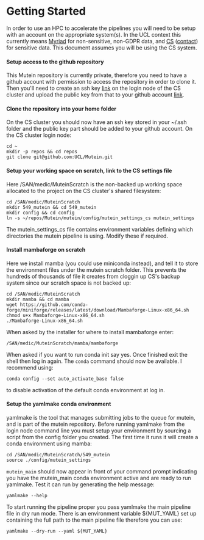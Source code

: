 # Getting Started
In order to use an HPC to accelerate the pipelines you will need to be setup with an account on the appropriate system(s). In the UCL context this currently means [Myriad](https://www.rc.ucl.ac.uk/docs/Clusters/Myriad/) for non-sensitive, non-GDPR data, and [CS](https://hpc.cs.ucl.ac.uk/) ([contact](https://hpc.cs.ucl.ac.uk/contact-us/)) for sensitive data. This document assumes you will be using the CS system.


#### Setup access to the github repository
This Mutein repository is currently private, therefore you need to have a github account with permission to access the repository in order to clone it. Then you'll need to create an ssh key [link](https://docs.github.com/en/authentication/connecting-to-github-with-ssh/generating-a-new-ssh-key-and-adding-it-to-the-ssh-agent) on the login node of the CS cluster and upload the public key from that to your github account [link](https://docs.github.com/en/authentication/connecting-to-github-with-ssh/adding-a-new-ssh-key-to-your-github-account).

#### Clone the repository into your home folder
On the CS cluster you should now have an ssh key stored in your ~/.ssh folder and the public key part should be added to your github account. On the CS cluster login node:
```
cd ~
mkdir -p repos && cd repos
git clone git@github.com:UCL/Mutein.git
```

#### Setup your working space on scratch, link to the CS settings file
Here /SAN/medic/MuteinScratch is the non-backed up working space allocated to the project on the CS cluster's shared filesystem:
```
cd /SAN/medic/MuteinScratch
mkdir 549_mutein && cd 549_mutein
mkdir config && cd config
ln -s ~/repos/Mutein/mutein/config/mutein_settings_cs mutein_settings
```
The mutein_settings_cs file contains environment variables defining which directories the mutein pipeline is using. Modify these if required.

#### Install mambaforge on scratch
Here we install mamba (you could use miniconda instead), and tell it to store the environment files under the mutein scratch folder. This prevents the hundreds of thousands of file it creates from cloggin up CS's backup system since our scratch space is not backed up:
```
cd /SAN/medic/MuteinScratch
mkdir mamba && cd mamba
wget https://github.com/conda-forge/miniforge/releases/latest/download/Mambaforge-Linux-x86_64.sh
chmod u+x Mambaforge-Linux-x86_64.sh
./Mambaforge-Linux-x86_64.sh
```
When asked by the installer for where to install mambaforge enter:
```
/SAN/medic/MuteinScratch/mamba/mambaforge
```
When asked if you want to run conda init say yes. Once finished exit the shell then log in again. The `conda` command should now be available. I recommend using:
```
conda config --set auto_activate_base false
```
to disable activation of the default conda environment at log in.

#### Setup the yamlmake conda environment
yamlmake is the tool that manages submitting jobs to the queue for mutein, and is part of the mutein repository. Before running yamlmake from the login node command line you must setup your environment by sourcing a script from the config folder you created. The first time it runs it will create a conda environment using mamba:
```
cd /SAN/medic/MuteinScratch/549_mutein
source ./config/mutein_settings
```

`mutein_main` should now appear in front of your command prompt indicating you have the mutein_main conda environment active and are ready to run yamlmake. Test it can run by generating the help message:

```
yamlmake --help
```

To start running the pipeline proper you pass yamlmake the main pipeline file in dry run mode. There is an environment variable ${MUT_YAML} set up containing the full path to the main pipeline file therefore you can use:

```
yamlmake --dry-run --yaml ${MUT_YAML}
```
